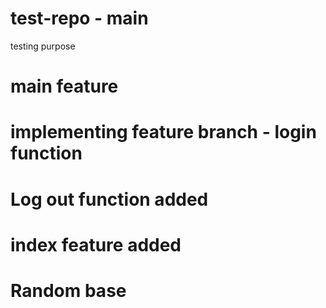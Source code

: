 # test-repo - main

testing purpose

# main feature

# implementing feature branch - login function

# Log out function added

# index feature added

# Random base
